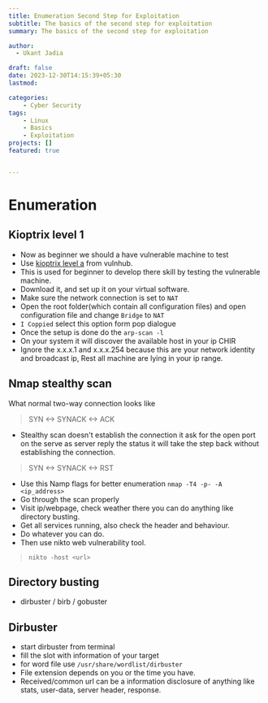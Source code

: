 ```yaml
---
title: Enumeration Second Step for Exploitation
subtitle: The basics of the second step for exploitation
summary: The basics of the second step for exploitation

author: 
  - Ukant Jadia

draft: false
date: 2023-12-30T14:15:39+05:30
lastmod: 

categories:
    - Cyber Security
tags:
    - Linux
    - Basics
    - Exploitation
projects: []
featured: true


---
```



# Enumeration


## Kioptrix level 1

+ Now as beginner we should a have vulnerable machine to test 
+ Use [kioptrix level a](Vhttps://www.vulnhub.com/entry/kioptrix-level-1-1,22/) from vulnhub. 
+ This is used for beginner to develop there skill by testing the vulnerable machine.
+ Download it, and set up it on your virtual software.
+ Make sure the network connection is set to `NAT`
+ Open the root folder(which contain all configuration files) and open configuration file and change `Bridge` to `NAT`
+ `I Coppied` select this option form pop dialogue
+ Once the setup is done do the `arp-scan -l` 
+ On your system it will discover the available host in your ip CHIR
+ Ignore the x.x.x.1 and x.x.x.254 because this are your network identity and broadcast ip, Rest all machine are lying in your ip range.


## Nmap stealthy scan

What normal two-way connection looks like 

> SYN <-> SYNACK <-> ACK 

+ Stealthy scan doesn't establish the connection it ask for the open port on the serve as server reply the status it will take the step back without establishing the connection.

> SYN <-> SYNACK <-> RST

+ Use this Namp flags for better enumeration 
  `nmap -T4 -p- -A <ip_address>`
+ Go through the scan properly 
+ Visit ip/webpage, check weather there you can do anything like directory busting.
+ Get all services running, also check the header and behaviour.
+ Do whatever you can do.
+ Then use nikto web vulnerability tool.

> `nikto -host <url>`


## Directory busting 

+ dirbuster / birb / gobuster

## Dirbuster 

+ start dirbuster from terminal 
+ fill the slot with information of your target 
+ for word file use `/usr/share/wordlist/dirbuster`
+ File extension depends on you or the time you have.
+ Received/common url can be a information disclosure of anything like stats, user-data, server header, response.

